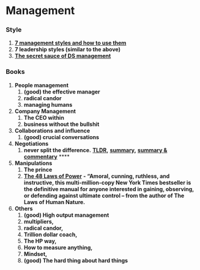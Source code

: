 # Management

### **Style**

1. [**7 management styles and how to use them**](https://www.breathehr.com/en-gb/blog/topic/business-leadership/best-management-styles-and-how-to-use-them)
2. **7 leadership styles \(similar to the above\)**
3. [**The secret sauce of DS management**](https://www.youtube.com/watch?v=qO7sl8_YtJM)

### **Books**

1. **People management**
   1. **\(good\) the effective manager** 
   2. **radical candor** 
   3. **managing humans**
2. **Company Management**
   1. **The CEO within**
   2. **business without the bullshit**
3. **Collaborations and influence**
   1. **\(good\) crucial conversations**
4. **Negotiations**
   1. **never split the difference.** [**TLDR**](https://www.linkedin.com/pulse/never-split-difference-tldr-john-dziedzic/)**,** [**summary**](https://www.samuelthomasdavies.com/book-summaries/business/never-split-the-difference/)**,** [**summary & commentary**](https://growth.me/books/never-split-the-difference/) ****
5. **Manipulations**
   1. **The prince**
   2. [**The 48 Laws of Power**](https://www.amazon.com/48-Laws-Power-Robert-Greene/dp/0140280197) **- “Amoral, cunning, ruthless, and instructive, this multi-million-copy New York Times bestseller is the definitive manual for anyone interested in gaining, observing, or defending against ultimate control – from the author of The Laws of Human Nature.**
6. **Others**
   1. **\(good\) High output management**
   2. **multipliers,** 
   3. **radical candor,** 
   4. **Trillion dollar coach,** 
   5. **The HP way,** 
   6. **How to measure anything,** 
   7. **Mindset,**
   8. **\(good\) The hard thing about hard things**

